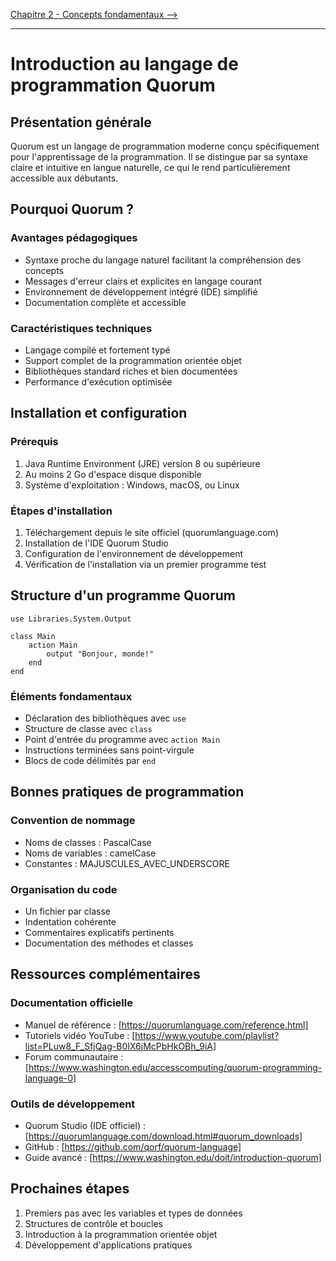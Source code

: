 [Chapitre 2 - Concepts fondamentaux -->](02.%20concepts-fondamentaux.md)

---

# Introduction au langage de programmation Quorum

## Présentation générale

Quorum est un langage de programmation moderne conçu spécifiquement pour l'apprentissage de la programmation. Il se distingue par sa syntaxe claire et intuitive en langue naturelle, ce qui le rend particulièrement accessible aux débutants.

## Pourquoi Quorum ?

### Avantages pédagogiques
- Syntaxe proche du langage naturel facilitant la compréhension des concepts
- Messages d'erreur clairs et explicites en langage courant
- Environnement de développement intégré (IDE) simplifié
- Documentation complète et accessible

### Caractéristiques techniques
- Langage compilé et fortement typé
- Support complet de la programmation orientée objet
- Bibliothèques standard riches et bien documentées
- Performance d'exécution optimisée

## Installation et configuration

### Prérequis
1. Java Runtime Environment (JRE) version 8 ou supérieure
2. Au moins 2 Go d'espace disque disponible
3. Système d'exploitation : Windows, macOS, ou Linux

### Étapes d'installation
1. Téléchargement depuis le site officiel (quorumlanguage.com)
2. Installation de l'IDE Quorum Studio
3. Configuration de l'environnement de développement
4. Vérification de l'installation via un premier programme test

## Structure d'un programme Quorum

```quorum
use Libraries.System.Output

class Main
    action Main
        output "Bonjour, monde!"
    end
end
```

### Éléments fondamentaux
- Déclaration des bibliothèques avec `use`
- Structure de classe avec `class`
- Point d'entrée du programme avec `action Main`
- Instructions terminées sans point-virgule
- Blocs de code délimités par `end`

## Bonnes pratiques de programmation

### Convention de nommage
- Noms de classes : PascalCase
- Noms de variables : camelCase
- Constantes : MAJUSCULES_AVEC_UNDERSCORE

### Organisation du code
- Un fichier par classe
- Indentation cohérente
- Commentaires explicatifs pertinents
- Documentation des méthodes et classes

## Ressources complémentaires

### Documentation officielle
- Manuel de référence : [https://quorumlanguage.com/reference.html]
- Tutoriels vidéo YouTube : [https://www.youtube.com/playlist?list=PLuw8_F_SfjQag-B0IX6jMcPbHkOBh_9iA]
- Forum communautaire : [https://www.washington.edu/accesscomputing/quorum-programming-language-0]

### Outils de développement
- Quorum Studio (IDE officiel) : [https://quorumlanguage.com/download.html#quorum_downloads]
- GitHub : [https://github.com/qorf/quorum-language]
- Guide avancé : [https://www.washington.edu/doit/introduction-quorum]

## Prochaines étapes

1. Premiers pas avec les variables et types de données
2. Structures de contrôle et boucles
3. Introduction à la programmation orientée objet
4. Développement d'applications pratiques
